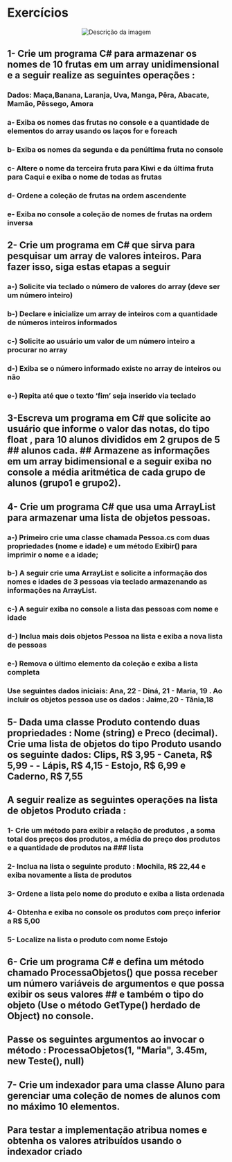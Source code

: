 # Exercícios

<p align="center">
  <img src="https://www.mrcoral.co.il/wp-content/uploads/2020/11/c-israel.jpg" alt="Descrição da imagem"/>
</p>



## 1- Crie um programa C# para armazenar os nomes de 10 frutas em um array unidimensional e a seguir realize as seguintes operações : 
### Dados: Maça,Banana, Laranja, Uva, Manga, Pêra, Abacate, Mamão, Pêssego, Amora
### a- Exiba os nomes das frutas no console e a quantidade de elementos do array usando os laços for e foreach
### b- Exiba os nomes da segunda e da penúltima fruta no console
### c- Altere o nome da terceira fruta para Kiwi e da última fruta para Caqui e exiba o nome de todas as frutas
### d- Ordene a coleção de frutas na ordem ascendente
### e- Exiba no console a coleção de nomes de frutas na ordem inversa

## 2- Crie um programa em C# que sirva para pesquisar um array de valores inteiros. Para fazer isso, siga estas  etapas a seguir
### a-) Solicite via teclado o número de valores do array (deve ser um número inteiro)
### b-) Declare e inicialize um array de inteiros com a quantidade de números inteiros informados
### c-) Solicite ao usuário um valor de um número inteiro a procurar no array
### d-) Exiba se o número informado existe no array de inteiros ou não 
### e-) Repita até que o texto ‘fim’ seja inserido via teclado

## 3-Escreva um programa em C# que solicite ao usuário que informe o valor das notas, do tipo float , para 10  alunos divididos em 2 grupos de 5 ## alunos cada. ## Armazene as informações em um array bidimensional e a  seguir exiba no console a média aritmética de cada grupo de alunos (grupo1 e grupo2).

## 4- Crie um programa C# que usa uma ArrayList para armazenar uma lista de objetos pessoas.
### a-) Primeiro crie uma classe chamada Pessoa.cs com duas propriedades (nome e idade) e um método Exibir() para imprimir o nome e a idade;
### b-) A seguir crie uma ArrayList e solicite a informação dos nomes e idades de 3 pessoas via teclado armazenando as informações na ArrayList.
### c-) A seguir exiba no console a lista das pessoas com nome e idade
### d-) Inclua mais dois objetos Pessoa na lista e exiba a nova lista de pessoas
### e-) Remova o último elemento da coleção e exiba a lista completa

### Use seguintes dados iniciais: Ana, 22 - Diná, 21 - Maria, 19 . Ao incluir os objetos pessoa use os dados : Jaime,20 - Tânia,18

## 5- Dada uma classe Produto contendo duas propriedades : Nome (string) e Preco (decimal). Crie uma lista de objetos do tipo Produto usando os seguinte dados: Clips, R$ 3,95 - Caneta, R$ 5,99 - - Lápis, R$ 4,15 - Estojo, R$ 6,99 e Caderno, R$ 7,55

## A seguir realize as seguintes operações na lista de objetos Produto criada : 
### 1- Crie um método para exibir a relação de produtos , a soma total dos preços dos produtos, a média do preço dos produtos e a quantidade de produtos na ### lista
### 2- Inclua na lista o seguinte produto : Mochila, R$ 22,44 e exiba novamente a lista de produtos
### 3- Ordene a lista pelo nome do produto e exiba a lista ordenada
### 4- Obtenha e exiba no console os produtos com preço inferior a R$ 5,00 
### 5- Localize na lista o produto com nome Estojo

## 6- Crie um programa C# e defina um método chamado ProcessaObjetos() que possa receber um número variáveis de argumentos e que possa exibir os seus valores ## e também o tipo do objeto (Use o método GetType() herdado de Object) no console.
## Passe os seguintes argumentos ao invocar o método : ProcessaObjetos(1, "Maria", 3.45m, new Teste(), null)

## 7- Crie um indexador para uma classe Aluno para gerenciar uma coleção de nomes de alunos com no máximo 10 elementos.
## Para testar a implementação atribua nomes e obtenha os valores atribuídos usando o indexador criado


